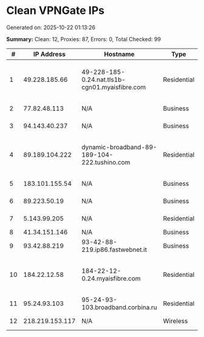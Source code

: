 # Clean VPNGate IPs
Generated on: 2025-10-22 01:13:26

**Summary:** Clean: 12, Proxies: 87, Errors: 0, Total Checked: 99

| # | IP Address | Hostname | Type | Country | Provider |
|---|------------|----------|------|---------|----------|
| 1 | 49.228.185.66 | 49-228-185-0.24.nat.tls1b-cgn01.myaisfibre.com | Residential | TH | ADVANCED WIRELESS NETWORK COMPANY LIMITED |
| 2 | 77.82.48.113 | N/A | Business | RU | PJSC Rostelecom |
| 3 | 94.143.40.237 | N/A | Business | RU | PHAETON PLUS d.o.o |
| 4 | 89.189.104.222 | dynamic-broadband-89-189-104-222.tushino.com | Residential | RU | Limited Liability Company MVM Technology |
| 5 | 183.101.155.54 | N/A | Business | KR | Korea Telecom |
| 6 | 89.223.50.19 | N/A | Business | RU | Nevalink, LLC |
| 7 | 5.143.99.205 | N/A | Residential | RU | PJSC Rostelecom |
| 8 | 41.34.151.146 | N/A | Business | EG | TE-AS |
| 9 | 93.42.88.219 | 93-42-88-219.ip86.fastwebnet.it | Business | IT | Fastweb SpA |
| 10 | 184.22.12.58 | 184-22-12-0.24.myaisfibre.com | Residential | TH | ADVANCED WIRELESS NETWORK COMPANY LIMITED |
| 11 | 95.24.93.103 | 95-24-93-103.broadband.corbina.ru | Residential | RU | PJSC "Vimpelcom" |
| 12 | 218.219.153.117 | N/A | Wireless | JP | EditNet, Incorporated |
